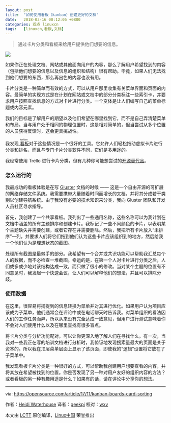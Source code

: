 ```yaml
---
layout: post
title:	"如何使用看板（kanban）创建更好的文档"
date:	2018-03-16 00:12:05 +0800 
categories:	观点 linuxcn 
tags:	[linuxcn,看板,文档]
---
```




> 
> 通过卡片分类和看板来给用户提供他们想要的信息。
> 
> 
> 


![](/Asserts/Images//attachment/album/201803/16/001212j2osl7kr1aw25kwy.png)


如果你正在处理文档、网站或其他面向用户的内容，那么了解用户希望找到的内容（包括他们想要的信息以及信息的组织和结构）很有帮助。毕竟，如果人们无法找到他们想要的东西，那么再出色的内容也没有用。


卡片分类是一种简单而有效的方式，可以从用户那里收集有关菜单界面和页面的内容。最简单的实现方式是在计划在网站或文档中的部分分类标注一些索引卡，并要求用户按照查找信息的方式对卡片进行分类。一个变体是让人们编写自己的菜单标题或内容元素。


我们的目标是了解用户的期望以及他们希望在哪里找到它，而不是自己弄清楚菜单和布局。当与用户处于相同的物理位置时，这是相对简单的，但当尝试从多个位置的人员获得反馈时，这会更具挑战性。


我发现[<ruby> 看板 <rt>  kanban </rt></ruby>](https://en.wikipedia.org/wiki/Kanban)对于这些情况是一个很好的工具。它允许人们轻松拖动虚拟卡片进行分类和排名，而且与专门卡片分类软件不同，它们是多用途的。


我经常使用 Trello 进行卡片分类，但有几种你可能想尝试的[开源替代品](https://opensource.com/alternatives/trello)。


### 怎么运行的


我最成功的看板体验是在写 [Gluster](https://www.gluster.org/) 文档的时候 —— 这是一个自由开源的可扩展的网络存储文件系统。我需要携带大量随着时间而增长的文档，并将其分成若干类别以创建导航系统。由于我没有必要的技术知识来分类，我向 Gluster 团队和开发人员社区寻求指导。


首先，我创建了一个共享看板。我列出了一些通用名称，这些名称可以为我计划在文档中涵盖的所有主题排序和创建卡片。我标记了一些不同颜色的卡片，以表明某个主题缺失并需要创建，或者它存在并需要删除。然后，我把所有卡片放入“未排序”一列，并要求人们将它们拖到他们认为这些卡片应该组织到的地方，然后给我一个他们认为是理想状态的截图。


处理所有截图是最棘手的部分。我希望有一个合并或共识功能可以帮助我汇总每个人的数据，而不必检查一堆截图。幸运的是，在第一个人对卡片进行分类之后，人们或多或少地对该结构达成一致，而只做了很小的修改。当对某个主题的位置有不同意见时，我发起一个快速会议，让人们可以解释他们的想法，并且可以排除分歧。


### 使用数据


在这里，很容易将捕捉到的信息转换为菜单并对其进行优化。如果用户认为项目应该成为子菜单，他们通常会在评论中或在电话聊天时告诉我。对菜单组织的看法因人们的工作任务而异，所以从来没有完全达成一致意见，但用户进行测试意味着你不会对人们使用什么以及在哪里查找有很多盲点。


将卡片分类与分析功能配对，可以让你更深入地了解人们在寻找什么。有一次，当我对一些我正在写的培训文档进行分析时，我惊讶地发现搜索量最大的页面是关于资本的。所以我在顶层菜单层面上显示了该页面，即使我的“逻辑”设置将它放在了子菜单中。


我发现看板卡片分类是一种很好的方式，可以帮助我创建用户想要查看的内容，并将其放在希望被找到的位置。你是否发现了另一种对用户友好的组织内容的方法？或者看板的另一种有趣用途是什么？如果有的话，请在评论中分享你的想法。




---


via: <https://opensource.com/article/17/11/kanban-boards-card-sorting>


作者：[Heidi Waterhouse](https://opensource.com/users/hwaterhouse) 译者：[geekpi](https://github.com/geekpi) 校对：[wxy](https://github.com/wxy)


本文由 [LCTT](https://github.com/LCTT/TranslateProject) 原创编译，[Linux中国](https://linux.cn/) 荣誉推出

